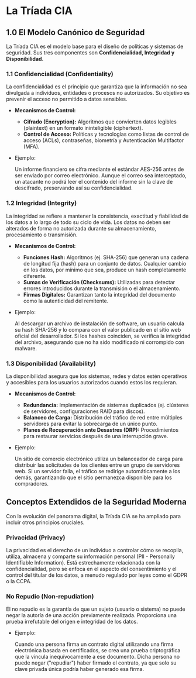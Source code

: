 # La Tríada CIA

## 1.0 El Modelo Canónico de Seguridad

La Tríada CIA es el modelo base para el diseño de políticas y sistemas de seguridad. Sus tres componentes son **Confidencialidad, Integridad y Disponibilidad**.

### 1.1 Confidencialidad (Confidentiality)

La confidencialidad es el principio que garantiza que la información no sea divulgada a individuos, entidades o procesos no autorizados. Su objetivo es prevenir el acceso no permitido a datos sensibles.

* **Mecanismos de Control:**
  * **Cifrado (Encryption):** Algoritmos que convierten datos legibles (plaintext) en un formato ininteligible (ciphertext).
  * **Control de Acceso:** Políticas y tecnologías como listas de control de acceso (ACLs), contraseñas, biometría y Autenticación Multifactor (MFA).
*   Ejemplo:

    Un informe financiero se cifra mediante el estándar AES-256 antes de ser enviado por correo electrónico. Aunque el correo sea interceptado, un atacante no podrá leer el contenido del informe sin la clave de descifrado, preservando así su confidencialidad.

### 1.2 Integridad (Integrity)

La integridad se refiere a mantener la consistencia, exactitud y fiabilidad de los datos a lo largo de todo su ciclo de vida. Los datos no deben ser alterados de forma no autorizada durante su almacenamiento, procesamiento o transmisión.

* **Mecanismos de Control:**
  * **Funciones Hash:** Algoritmos (ej. SHA-256) que generan una cadena de longitud fija (hash) para un conjunto de datos. Cualquier cambio en los datos, por mínimo que sea, produce un hash completamente diferente.
  * **Sumas de Verificación (Checksums):** Utilizadas para detectar errores introducidos durante la transmisión o el almacenamiento.
  * **Firmas Digitales:** Garantizan tanto la integridad del documento como la autenticidad del remitente.
*   Ejemplo:

    Al descargar un archivo de instalación de software, un usuario calcula su hash SHA-256 y lo compara con el valor publicado en el sitio web oficial del desarrollador. Si los hashes coinciden, se verifica la integridad del archivo, asegurando que no ha sido modificado ni corrompido con malware.

### 1.3 Disponibilidad (Availability)

La disponibilidad asegura que los sistemas, redes y datos estén operativos y accesibles para los usuarios autorizados cuando estos los requieran.

* **Mecanismos de Control:**
  * **Redundancia:** Implementación de sistemas duplicados (ej. clústeres de servidores, configuraciones RAID para discos).
  * **Balanceo de Carga:** Distribución del tráfico de red entre múltiples servidores para evitar la sobrecarga de un único punto.
  * **Planes de Recuperación ante Desastres (DRP):** Procedimientos para restaurar servicios después de una interrupción grave.
*   Ejemplo:

    Un sitio de comercio electrónico utiliza un balanceador de carga para distribuir las solicitudes de los clientes entre un grupo de servidores web. Si un servidor falla, el tráfico se redirige automáticamente a los demás, garantizando que el sitio permanezca disponible para los compradores.

## Conceptos Extendidos de la Seguridad Moderna

Con la evolución del panorama digital, la Tríada CIA se ha ampliado para incluir otros principios cruciales.

### Privacidad (Privacy)

La privacidad es el derecho de un individuo a controlar cómo se recopila, utiliza, almacena y comparte su información personal (PII - Personally Identifiable Information). Está estrechamente relacionada con la confidencialidad, pero se enfoca en el aspecto del consentimiento y el control del titular de los datos, a menudo regulado por leyes como el GDPR o la CCPA.

### No Repudio (Non-repudiation)

El no repudio es la garantía de que un sujeto (usuario o sistema) no puede negar la autoría de una acción previamente realizada. Proporciona una prueba irrefutable del origen e integridad de los datos.

*   Ejemplo:

    Cuando una persona firma un contrato digital utilizando una firma electrónica basada en certificados, se crea una prueba criptográfica que la vincula inequívocamente a ese documento. Dicha persona no puede negar ("repudiar") haber firmado el contrato, ya que solo su clave privada única podría haber generado esa firma.

